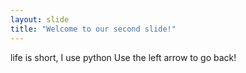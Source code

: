 ```yaml
---
layout: slide
title: "Welcome to our second slide!"
---
```

life is short, I use python
Use the left arrow to go back!
